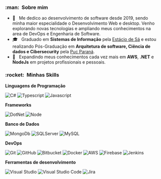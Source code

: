 <h3> :man: &nbsp;Sobre mim</h3>

- 🤔 &nbsp; Me dedico ao desenvolvimento de software desde 2019, sendo minha maior especialidade o Desenvolvimento Web e desktop. Venho explorando novas tecnologias e ampliando meus conhecimentos na area de DevOps e Engenharia de Software.
- 🎓 &nbsp; Graduado em **Sistemas de Informação** pela <a href="https://www.estacio.br">Estácio de Sá</a> e estou realizando Pós-Graduação em **Arquitetura de software, Ciência de dados e Cibersecurity** pela <a href="https://www.online.pucrs.br/pt-br/">Puc Paraná</a>.
- 🌱 &nbsp; Expandindo meus conhecimentos cada vez mais em **AWS**, **.NET** e **NodeJs** em projetos profissionais e pessoais.

<h3> :rocket: &nbsp;Minhas Skills </h3>

**Linguagens de Programação**

  ![C#](https://img.shields.io/badge/C%23-5C2D91?style=flat&logo=c-sharp&logoColor=white)
  ![Typescript](https://img.shields.io/badge/TypeScript-007ACC?style=flat&logo=typescript&logoColor=white)
  ![Javascript](https://img.shields.io/badge/JavaScript-F7DF1E?style=flat&logo=javascript&logoColor=black)

**Frameworks**

  ![DotNet](https://img.shields.io/badge/.NET-5C2D91?style=flat&logo=.net&logoColor=white)
  ![Node](https://img.shields.io/badge/Node.js-43853D?style=flat&logo=node.js&logoColor=white)

**Banco de Dados**

  ![MongoDb](https://img.shields.io/badge/MongoDB-4EA94B?style=flat&logo=mongodb&logoColor=white)
  ![SQLServer](https://img.shields.io/badge/SQL_Server-CC2927?style=flat&logo=microsoft-sql-server&logoColor=white)
  ![MySQL](https://img.shields.io/badge/MySQL-00000F?style=flat&logo=mysql&logoColor=white)
  
**DevOps**

  ![Git](https://img.shields.io/badge/Git-E34F26?style=flat&logo=git&logoColor=white)
  ![GitHub](https://img.shields.io/badge/-GitHub-333333?style=flat&logo=github)
  ![Bitbucket](https://img.shields.io/badge/Bitbucket-330F63?style=flat&logo=bitbucket&logoColor=white)
  ![Docker](https://img.shields.io/badge/Docker-2496ED?style=flat&logo=docker&logoColor=white)
  ![AWS](https://img.shields.io/badge/AWS-232F3E?style=flat&logo=amazon-aws&logoColor=white)
  ![Firebase](https://img.shields.io/badge/Firebase-F29D0C?style=flat&logo=firebase&logoColor=white)
  ![Jenkins](https://img.shields.io/badge/Jenkins-D33833?style=flat&logo=jenkins&logoColor=white)

**Ferramentas de desenvolvimento**

  ![Visual Studio](https://img.shields.io/badge/-Visual%20Studio-5C2D91?style=flat&logo=visual-studio&logoColor=white)
  ![Visual Studio Code](https://img.shields.io/badge/-Visual%20Studio%20Code-007ACC?style=flat&logo=visual-studio-code&logoColor=white)
  ![Jira](https://img.shields.io/badge/-Jira-007ACC?style=flat&logo=Jira&logoColor=white)
 
